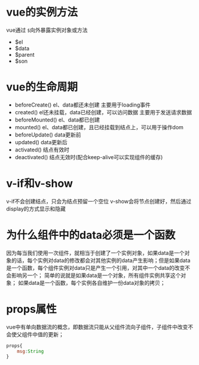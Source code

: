# vue的实例方法
vue通过 `$`向外暴露实例对象或方法
+ $el
+ $data
+ $parent
+ $son

# vue的生命周期
+ beforeCreate()     el、data都还未创建 主要用于loading事件
+ created()          el还未挂载，data已经创建，可以访问数据 主要用于发送请求数据
+ beforeMounted()    el、data都已创建
+ mounted()          el、data都已创建，且已经挂载到结点上，可以用于操作dom
+ beforeUpdate()     data更新前
+ updated()          data更新后
+ activated()        结点有效时
+ deactivated()      结点无效时(配合keep-alive可以实现组件的缓存)

# v-if和v-show
v-if不会创建结点，只会为结点预留一个空位
v-show会将节点创建好，然后通过display的方式显示和隐藏
# 为什么组件中的data必须是一个函数
因为每当我们使用一次组件，就相当于创建了一个实例对象，如果data是一个对象的话，每个实例对data的修改都会对其他实例的data产生影响；但是如果data是一个函数，每个组件实例对data只是产生一个引用，对其中一个data的改变不会影响另一个；
简单的说就是如果data是一个对象，所有组件实例共享这个对象；
如果data是一个函数，每个实例各自维护一份data对象的拷贝；
# props属性
vue中有单向数据流的概念，即数据流只能从父组件流向子组件，子组件中改变不会使父组件中值的更新；
```js
props{
    msg:String
}
```